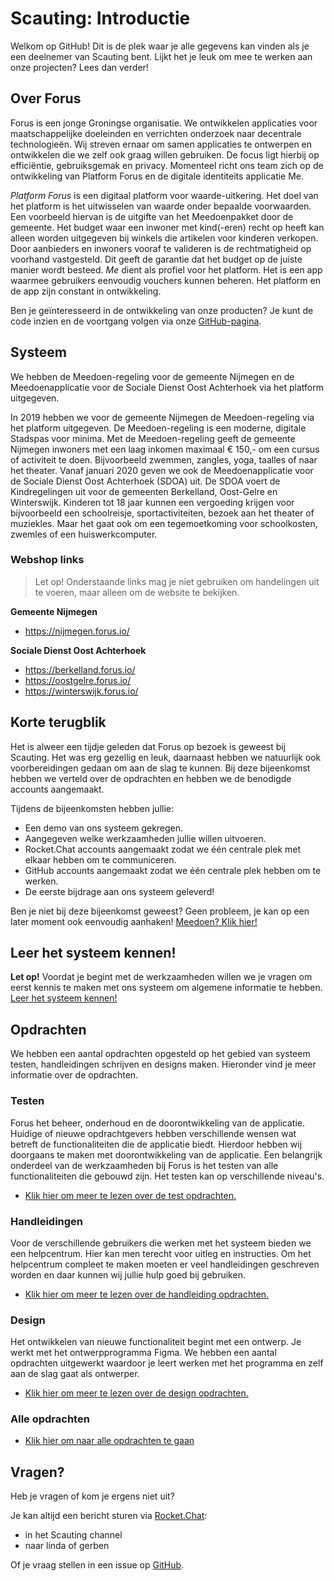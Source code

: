 # Scauting: Introductie
Welkom op GitHub! Dit is de plek waar je alle gegevens kan vinden als je een deelnemer van Scauting bent. Lijkt het je leuk om mee te werken aan onze projecten? Lees dan verder!

## Over Forus
Forus is een jonge Groningse organisatie. We ontwikkelen applicaties voor maatschappelijke doeleinden en verrichten onderzoek naar decentrale technologieën. 
Wij streven ernaar om samen applicaties te ontwerpen en ontwikkelen die we zelf ook graag willen gebruiken. De focus ligt hierbij op efficiëntie, gebruiksgemak en privacy. Momenteel richt ons team zich op de ontwikkeling van Platform Forus en de digitale identiteits applicatie Me. 

_Platform Forus_ is een digitaal platform voor waarde-uitkering. Het doel van het platform is het uitwisselen van waarde onder bepaalde voorwaarden. Een voorbeeld hiervan is de uitgifte van het Meedoenpakket door de gemeente. Het budget waar een inwoner met kind(-eren) recht op heeft kan alleen worden uitgegeven bij winkels die artikelen voor kinderen verkopen. Door aanbieders en inwoners vooraf te valideren is de rechtmatigheid op voorhand vastgesteld. Dit geeft de garantie dat het budget op de juiste manier wordt besteed. _Me_ dient als profiel voor het platform. Het is een app waarmee gebruikers eenvoudig vouchers kunnen beheren. Het platform en de app zijn constant in ontwikkeling. 

Ben je geïnteresseerd in de ontwikkeling van onze producten? Je kunt de code inzien en de voortgang volgen via onze [GitHub-pagina](https://github.com/teamforus). 

## Systeem
We hebben de Meedoen-regeling voor de gemeente Nijmegen en de Meedoenapplicatie voor de Sociale Dienst Oost Achterhoek via het platform uitgegeven.

In 2019 hebben we voor de gemeente Nijmegen de Meedoen-regeling via het platform uitgegeven. De Meedoen-regeling is een moderne, digitale Stadspas voor minima. Met de Meedoen-regeling geeft de gemeente Nijmegen inwoners met een laag inkomen maximaal € 150,- om een cursus of activiteit te doen. Bijvoorbeeld zwemmen, zangles, yoga, taalles of naar het theater. Vanaf januari 2020 geven we ook de Meedoenapplicatie voor de Sociale Dienst Oost Achterhoek (SDOA) uit. De SDOA voert de Kindregelingen uit voor de gemeenten Berkelland, Oost-Gelre en Winterswijk.  Kinderen tot 18 jaar kunnen een vergoeding krijgen voor bijvoorbeeld een schoolreisje, sportactiviteiten, bezoek aan het theater of muziekles. Maar het gaat ook om een tegemoetkoming voor schoolkosten, zwemles of een huiswerkcomputer. 

### Webshop links

> Let op! Onderstaande links mag je niet gebruiken om handelingen uit te voeren, maar alleen om de website te bekijken.

**Gemeente Nijmegen**
- https://nijmegen.forus.io/

**Sociale Dienst Oost Achterhoek**
- https://berkelland.forus.io/
- https://oostgelre.forus.io/
- https://winterswijk.forus.io/

## Korte terugblik
Het is alweer een tijdje geleden dat Forus op bezoek is geweest bij Scauting. Het was erg gezellig en leuk, daarnaast hebben we natuurlijk ook voorbereidingen gedaan om aan de slag te kunnen. Bij deze bijeenkomst hebben we verteld over de opdrachten en hebben we de benodigde accounts aangemaakt. 

Tijdens de bijeenkomsten hebben jullie:

- Een demo van ons systeem gekregen.
- Aangegeven welke werkzaamheden jullie willen uitvoeren.
- Rocket.Chat accounts aangemaakt zodat we één centrale plek met elkaar hebben om te communiceren.
- GitHub accounts aangemaakt zodat we één centrale plek hebben om te werken.
- De eerste bijdrage aan ons systeem geleverd!

Ben je niet bij deze bijeenkomst geweest? Geen probleem, je kan op een later moment ook eenvoudig aanhaken!
[Meedoen? Klik hier!](https://github.com/teamforus/scauting/tree/master/new)

## Leer het systeem kennen!
**Let op!** Voordat je begint met de werkzaamheden willen we je vragen om eerst kennis te maken met ons systeem om algemene informatie te hebben. [Leer het systeem kennen!](https://github.com/teamforus/scauting/blob/master/opdrachten/README.md)


## Opdrachten
We hebben een aantal opdrachten opgesteld op het gebied van systeem testen, handleidingen schrijven en designs maken. Hieronder vind je meer informatie over de opdrachten.

### Testen
Forus het beheer, onderhoud en de doorontwikkeling van de applicatie. Huidige of nieuwe opdrachtgevers hebben verschillende wensen wat betreft de functionaliteiten die de applicatie biedt. Hierdoor hebben wij doorgaans te maken met doorontwikkeling van de applicatie. Een belangrijk onderdeel van de werkzaamheden bij Forus is het testen van alle functionaliteiten die gebouwd zijn. Het testen kan op verschillende niveau's.

- [Klik hier om meer te lezen over de test opdrachten.](https://github.com/teamforus/scauting/tree/master/testen)

### Handleidingen
Voor de verschillende gebruikers die werken met het systeem bieden we een helpcentrum. Hier kan men terecht voor uitleg en instructies. Om het helpcentrum compleet te maken moeten er veel handleidingen geschreven worden en daar kunnen wij jullie hulp goed bij gebruiken. 

- [Klik hier om meer te lezen over de handleiding opdrachten.](https://github.com/teamforus/scauting/tree/master/handleiding)

### Design
Het ontwikkelen van nieuwe functionaliteit begint met een ontwerp. Je werkt met het ontwerpprogramma Figma. We hebben een aantal opdrachten uitgewerkt waardoor je leert werken met het programma en zelf aan de slag gaat als ontwerper.

- [Klik hier om meer te lezen over de design opdrachten.](https://github.com/teamforus/scauting/tree/master/design)


### Alle opdrachten
- [Klik hier om naar alle opdrachten te gaan](https://github.com/teamforus/scauting/issues)


## Vragen?
Heb je vragen of kom je ergens niet uit? 

Je kan altijd een bericht sturen via [Rocket.Chat](https://chat.forus.io/home): 
- in het Scauting channel
- naar linda of gerben

Of je vraag stellen in een issue op [GitHub](https://github.com/teamforus/scauting/issues).
